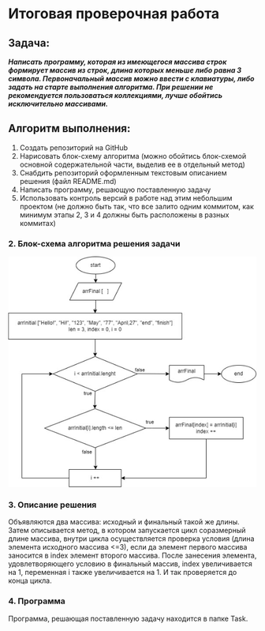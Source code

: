 # Итоговая проверочная работа

## Задача:

__*Написать программу, которая из имеющегося массива строк формирует массив из строк, длина которых меньше либо равна 3 символа. Первоначальный массив можно ввести с клавиатуры, либо задать на старте выполнения алгоритма. При решении не рекомендуется пользоваться коллекциями, лучше обойтись исключительно массивами.*__

## Алгоритм выполнения:

1. Создать репозиторий на GitHub
2. Нарисовать блок-схему алгоритма (можно обойтись блок-схемой основной содержательной части, выделив ее в отдельный метод)
3. Снабдить репозиторий оформленным текстовым описанием решения (файл README.md)
4. Написать программу, решающую поставленную задачу
5. Использовать контроль версий в работе над этим небольшим проектом (не должно быть так, что все залито одним коммитом, как минимум этапы 2, 3 и 4 должны быть расположены в разных коммитах)


### 2. Блок-схема алгоритма решения задачи

![](Block_diagram/algorithm.jpg)

### 3. Описание решения

Объявляются два массива: исходный и финальный такой же длины. Затем описывается метод, в котором запускается цикл соразмерный длине массива, внутри цикла осуществляется проверка условия (длина элемента исходного массива <=3), если да элемент первого массива заносится в index элемент второго массива. После занесения элемента, удовлетворяющего условию в финальный массив, index увеличивается на 1, переменная i также увеличивается на 1. И так проверяется до конца цикла.

### 4. Программа

Программа, решающая поставленную задачу находится в папке Task.
